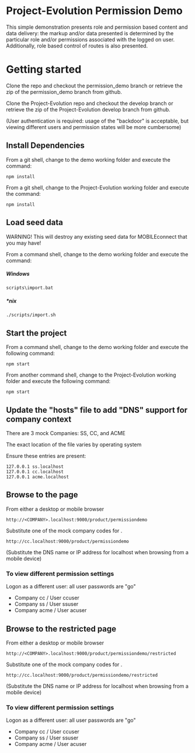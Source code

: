 Project-Evolution Permission Demo
======================

This simple demonstration presents role and permission based content and data delivery: the markup and/or data presented is determined by the particular role and/or permissions
associated with the logged on user. Additionally, role based control of routes is also presented.

# Getting started

Clone the repo and checkout the permission_demo branch or retrieve the zip of the permission_demo branch from github.

Clone the Project-Evolution repo and checkout the develop branch or retrieve the zip of the Project-Evolution develop branch from github.

(User authentication is required: usage of the "backdoor" is acceptable, but viewing different users and permission states will be more cumbersome)

## Install Dependencies
From a git shell, change to the demo working folder and execute the command:

`npm install`

From a git shell, change to the Project-Evolution working folder and execute the command:

`npm install`


## Load seed data
WARNING! This will destroy any existing seed data for MOBILEconnect that you may have!

From a command shell, change to the demo working folder and execute the command:

##### Windows
`scripts\import.bat`

##### *nix
`./scripts/import.sh`

## Start the project
From a command shell, change to the demo working folder and execute the following command:

`npm start`

From another command shell, change to the Project-Evolution working folder and execute the following command:

`npm start`


## Update the "hosts" file to add "DNS" support for company context
There are 3 mock Companies: SS, CC, and ACME

The exact location of the file varies by operating system

Ensure these entries are present:

```
127.0.0.1 ss.localhost
127.0.0.1 cc.localhost
127.0.0.1 acme.localhost
```

## Browse to the page

From either a desktop or mobile browser

`http://<COMPANY>.localhost:9000/product/permissiondemo`

Substitute one of the mock company codes for <COMPANY>.

`http://cc.localhost:9000/product/permissiondemo`

(Substitute the DNS name or IP address for localhost when browsing from a mobile device)

### To view different permission settings
Logon as a different user: all user passwords are "go"

* Company cc / User ccuser
* Company ss / User ssuser
* Company acme / User acuser


## Browse to the restricted page

From either a desktop or mobile browser

`http://<COMPANY>.localhost:9000/product/permissiondemo/restricted`

Substitute one of the mock company codes for <COMPANY>.

`http://cc.localhost:9000/product/permissiondemo/restricted`

(Substitute the DNS name or IP address for localhost when browsing from a mobile device)

### To view different permission settings
Logon as a different user: all user passwords are "go"

* Company cc / User ccuser
* Company ss / User ssuser
* Company acme / User acuser

